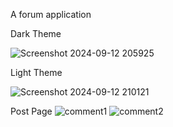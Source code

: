 A forum application 

Dark Theme

![Screenshot 2024-09-12 205925](https://github.com/user-attachments/assets/9f12f05e-639b-4f8c-b408-deaba285873f)

Light Theme

![Screenshot 2024-09-12 210121](https://github.com/user-attachments/assets/7f3ce8b0-d3d7-42f8-b3fe-9d574afadef7)

Post Page
![comment1](https://github.com/user-attachments/assets/df2e1e01-b7ef-4cf3-88ab-17f97149479e)
![comment2](https://github.com/user-attachments/assets/a1d70d89-562a-4ae2-a19b-ab5d1d42b3ac)
